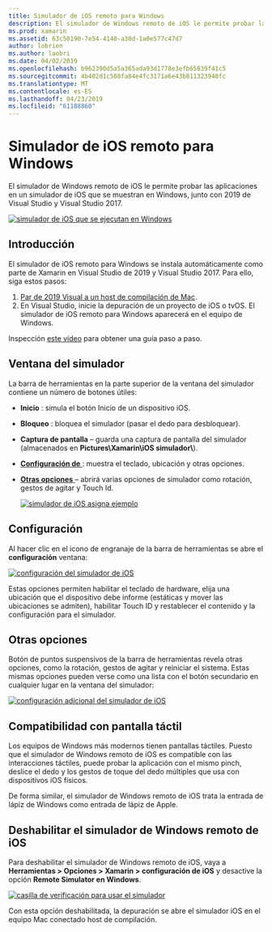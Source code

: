 ```yaml
---
title: Simulador de iOS remoto para Windows
description: El simulador de Windows remoto de iOS le permite probar las aplicaciones en un simulador de iOS que se muestran en Windows junto con Visual Studio de 2019.
ms.prod: xamarin
ms.assetid: 63c50190-7e54-4140-a30d-1a0e577c47d7
author: lobrien
ms.author: laobri
ms.date: 04/02/2019
ms.openlocfilehash: b962390d5a5a365ada93d1778e3efb65839f41c5
ms.sourcegitcommit: 4b402d1c508fa84e4fc3171a6e43b811323948fc
ms.translationtype: MT
ms.contentlocale: es-ES
ms.lasthandoff: 04/23/2019
ms.locfileid: "61188860"
---
```

# <a name="remoted-ios-simulator-for-windows"></a>Simulador de iOS remoto para Windows

El simulador de Windows remoto de iOS le permite probar las aplicaciones en un simulador de iOS que se muestran en Windows, junto con 2019 de Visual Studio y Visual Studio 2017.

[![simulador de iOS que se ejecutan en Windows](images/hero-sml.png "simulador de iOS que se ejecutan en Windows")](images/hero.png#lightbox)

## <a name="getting-started"></a>Introducción

El simulador de iOS remoto para Windows se instala automáticamente como parte de Xamarin en Visual Studio de 2019 y Visual Studio 2017. Para ello, siga estos pasos:

1. [Par de 2019 Visual a un host de compilación de Mac](~/ios/get-started/installation/windows/connecting-to-mac/index.md).
2. En Visual Studio, inicie la depuración de un proyecto de iOS o tvOS. El simulador de iOS remoto para Windows aparecerá en el equipo de Windows.

Inspección [este vídeo](deploy.md) para obtener una guía paso a paso.

## <a name="simulator-window"></a>Ventana del simulador

La barra de herramientas en la parte superior de la ventana del simulador contiene un número de botones útiles:

- **Inicio** : simula el botón Inicio de un dispositivo iOS.
- **Bloqueo** : bloquea el simulador (pasar el dedo para desbloquear).
- **Captura de pantalla** – guarda una captura de pantalla del simulador (almacenados en **Pictures\Xamarin\iOS simulador\\**).
- [**Configuración de** ](#settings) : muestra el teclado, ubicación y otras opciones.
- [**Otras opciones** ](#other-options) – abrirá varias opciones de simulador como rotación, gestos de agitar y Touch Id.

    [![simulador de iOS asigna ejemplo](images/maps-app-sml.png "ejemplo asigna el simulador de iOS")](images/maps-app.png#lightbox)

## <a name="settings"></a>Configuración

Al hacer clic en el icono de engranaje de la barra de herramientas se abre el **configuración** ventana:

[![configuración del simulador de iOS](images/settings-sml.png "configuración del simulador de iOS")](images/settings.png#lightbox)

Estas opciones permiten habilitar el teclado de hardware, elija una ubicación que el dispositivo debe informe (estáticas y mover las ubicaciones se admiten), habilitar Touch ID y restablecer el contenido y la configuración para el simulador.

## <a name="other-options"></a>Otras opciones

Botón de puntos suspensivos de la barra de herramientas revela otras opciones, como la rotación, gestos de agitar y reiniciar el sistema. Estas mismas opciones pueden verse como una lista con el botón secundario en cualquier lugar en la ventana del simulador:

[![configuración adicional del simulador de iOS](images/more-sml.png "configuración adicional del simulador de iOS")](images/more.png#lightbox)

## <a name="touchscreen-support"></a>Compatibilidad con pantalla táctil

Los equipos de Windows más modernos tienen pantallas táctiles. Puesto que el simulador de Windows remoto de iOS es compatible con las interacciones táctiles, puede probar la aplicación con el mismo pinch, deslice el dedo y los gestos de toque del dedo múltiples que usa con dispositivos iOS físicos.

De forma similar, el simulador de Windows remoto de iOS trata la entrada de lápiz de Windows como entrada de lápiz de Apple.

## <a name="disabling-the-remoted-ios-simulator-for-windows"></a>Deshabilitar el simulador de Windows remoto de iOS

Para deshabilitar el simulador de Windows remoto de iOS, vaya a **Herramientas > Opciones > Xamarin > configuración de iOS** y desactive la opción **Remote Simulator en Windows**.

[![casilla de verificación para usar el simulador](images/options-sml.png "casilla de verificación para usar el simulador")](images/options.png#lightbox)

Con esta opción deshabilitada, la depuración se abre el simulador iOS en el equipo Mac conectado host de compilación.
